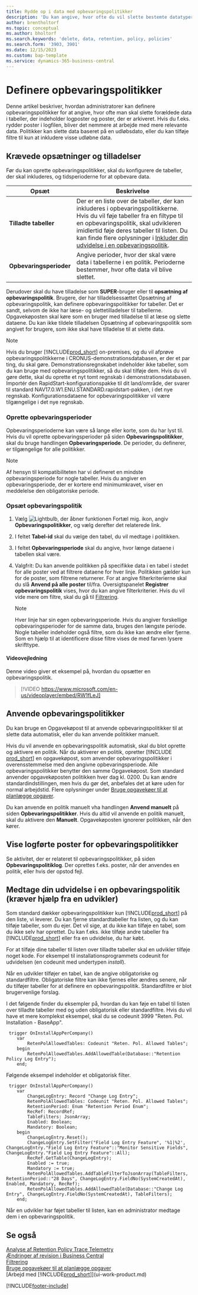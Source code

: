 ```yaml
---
title: Rydde op i data med opbevaringspolitikker
description: 'Du kan angive, hvor ofte du vil slette bestemte datatyper.'
author: brentholtorf
ms.topic: conceptual
ms.author: bholtorf
ms.search.keywords: 'delete, data, retention, policy, policies'
ms.search.form: '3903, 3901'
ms.date: 12/15/2023
ms.custom: bap-template
ms.service: dynamics-365-business-central
---
```

# <a name="define-retention-policies"></a>Definere opbevaringspolitikker

Denne artikel beskriver, hvordan administratorer kan definere opbevaringspolitikker for at angive, hvor ofte man skal slette forældede data i tabeller, der indeholder logposter og poster, der er arkiveret. Hvis du f.eks. rydder poster i logfilen, bliver det nemmere at arbejde med mere relevante data. Politikker kan slette data baseret på en udløbsdato, eller du kan tilføje filtre til kun at inkludere visse udløbne data.

## <a name="required-setups-and-permissions"></a>Krævede opsætninger og tilladelser

Før du kan oprette opbevaringspolitikker, skal du konfigurere de tabeller, der skal inkluderes, og tidsperioderne for at opbevare data.

|Opsæt  |Beskrivelse  |
|---------|---------|
|**Tilladte tabeller**     |Der er en liste over de tabeller, der kan inkluderes i opbevaringspolitikkerne. Hvis du vil føje tabeller fra en filtype til en opbevaringspolitik, skal udvikleren imidlertid føje deres tabeller til listen. Du kan finde flere oplysninger i [Inkluder din udvidelse i en opbevaringspolitik](admin-data-retention-policies.md#include-your-extension-in-a-retention-policy-requires-help-from-a-developer).          |
|**Opbevaringsperioder**     |Angive perioder, hvor der skal være data i tabellerne i en politik. Perioderne bestemmer, hvor ofte data vil blive slettet.         |

Derudover skal du have tilladelse som **SUPER**-bruger eller til **opsætning af opbevaringspolitik**. Brugere, der har tilladelsessættet Opsætning af opbevaringspolitik, kan definere opbevaringspolitikker for tabeller. Det er sandt, selvom de ikke har læse- og slettetilladelser til tabellerne. Opgavekøposten skal køre som en bruger med tilladelse til at læse og slette dataene. Du kan ikke tildele tilladelsen Opsætning af opbevaringspolitik som angivet for brugere, som ikke skal have tilladelse til at slette data.

> [!NOTE]
> Hvis du bruger [!INCLUDE[prod_short](includes/prod_short.md)] on-premises, og du vil afprøve opbevaringspolitikkerne i CRONUS-demonstrationsdatabasen, er der et par ting, du skal gøre. Demonstrationsregnskabet indeholder ikke tabeller, som du kan bruge med opbevaringspolitikker, så du skal tilføje dem. Hvis du vil gøre dette, skal du oprette et nyt tomt regnskab i demonstrationsdatabasen. Importér den RapidStart-konfigurationspakke til dit land/område, der svarer til standard NAV17.0.W1.ENU.STANDARD.rapidstart-pakken, i det nye regnskab. Konfigurationsdataene for opbevaringspolitikker vil være tilgængelige i det nye regnskab.

### <a name="create-retention-periods"></a>Oprette opbevaringsperioder

Opbevaringsperioderne kan være så lange eller korte, som du har lyst til. Hvis du vil oprette opbevaringsperioder på siden **Opbevaringspolitikker**, skal du bruge handlingen **Opbevaringsperiode**. De perioder, du definerer, er tilgængelige for alle politikker.

> [!NOTE]
> Af hensyn til kompatibiliteten har vi defineret en mindste opbevaringsperiode for nogle tabeller. Hvis du angiver en opbevaringsperiode, der er kortere end minimumkravet, viser en meddelelse den obligatoriske periode.

### <a name="set-up-a-retention-policy"></a>Opsæt opbevaringspolitik

1. Vælg ![Lightbulb, der åbner funktionen Fortæl mig.](media/ui-search/search_small.png "Fortæl mig, hvad du vil foretage dig") ikon, angiv **Opbevaringspolitikker**, og vælg derefter det relaterede link.
2. I feltet **Tabel-id** skal du vælge den tabel, du vil medtage i politikken.
3. I feltet **Opbevaringsperiode** skal du angive, hvor længe dataene i tabellen skal være.
4. Valgfrit: Du kan anvende politikken på specifikke data i en tabel i stedet for alle poster ved at filtrere dataene for hver linje. Politikken gælder kun for de poster, som filtrene returnerer. For at angive filterkriterierne skal du slå **Anvend på alle poster** til/fra. Oversigtspanelet **Registrer opbevaringspolitik** vises, hvor du kan angive filterkriterier. Hvis du vil vide mere om filtre, skal du gå til [Filtrering](ui-enter-criteria-filters.md#filtering).

   > [!NOTE]
   > Hver linje har sin egen opbevaringsperiode. Hvis du angiver forskellige opbevaringsperioder for de samme data, bruges den længste periode. Nogle tabeller indeholder også filtre, som du ikke kan ændre eller fjerne. Som en hjælp til at identificere disse filtre vises de med farven lysere skrifttype.

#### <a name="video-guidance"></a>Videovejledning

Denne video giver et eksempel på, hvordan du opsætter en opbevaringspolitik.

>[!VIDEO https://www.microsoft.com/en-us/videoplayer/embed/RW1fLeJ]

## <a name="apply-retention-policies"></a>Anvende opbevaringspolitikker

Du kan bruge en Opgavekøpost til at anvende opbevaringspolitikker til at slette data automatisk, eller du kan anvende politikker manuelt.

Hvis du vil anvende en opbevaringspolitik automatisk, skal du blot oprette og aktivere en politik. Når du aktiverer en politik, opretter [!INCLUDE [prod_short](includes/prod_short.md)] en opgavekøpost, som anvender opbevaringspolitikker i overensstemmelse med den angivne opbevaringsperiode. Alle opbevaringspolitikker benytter den samme Opgavekøpost. Som standard anvender opgavekøposten politikken hver dag kl. 0200. Du kan ændre standardindstillingen, men hvis du gør det, anbefales det at køre uden for normal arbejdstid. Flere oplysninger under [Bruge opgavekøer til at planlægge opgaver](admin-job-queues-schedule-tasks.md). 

Du kan anvende en politik manuelt vha handlingen **Anvend manuelt** på siden **Opbevaringspolitikker**. Hvis du altid vil anvende en politik manuelt, skal du aktivere den **Manuelt**. Opgavekøposten ignorerer politikken, når den kører.

## <a name="view-retention-policy-log-entries"></a>Vise logførte poster for opbevaringspolitikker

Se aktivitet, der er relateret til opbevaringspolitikker, på siden **Opbevaringspolitiklog**. Der oprettes f.eks. poster, når der anvendes en politik, eller hvis der opstod fejl.

## <a name="include-your-extension-in-a-retention-policy-requires-help-from-a-developer"></a>Medtage din udvidelse i en opbevaringspolitik (kræver hjælp fra en udvikler)

Som standard dækker opbevaringspolitikker kun [!INCLUDE[prod_short](includes/prod_short.md)] på den liste, vi leverer. Du kan fjerne standardtabeller fra listen, og du kan tilføje tabeller, som du ejer. Det vil sige, at du ikke kan tilføje en tabel, som du ikke selv har oprettet. Du kan f.eks. ikke tilføje andre tabeller fra [!INCLUDE[prod_short](includes/prod_short.md)] eller fra en udvidelse, du har købt.

For at tilføje dine tabeller til listen over tilladte tabeller skal en udvikler tilføje noget kode. For eksempel til installationsprogrammets codeunit for udvidelsen (en codeunit med undertypen *install*).

Når en udvikler tilføjer en tabel, kan de angive obligatoriske og standardfiltre. Obligatoriske filtre kan ikke fjernes eller ændres senere, når du tilføjer tabeller for at definere en opbevaringspolitik. Standardfiltre er blot brugervenlige forslag.

I det følgende finder du eksempler på, hvordan du kan føje en tabel til listen over tilladte tabeller med og uden obligatorisk eller standardfiltre. Hvis du vil have et mere komplekst eksempel, skal du se codeunit 3999 "Reten. Pol. Installation - BaseApp".

```al
 trigger OnInstallAppPerCompany()
    var
        RetenPolAllowedTables: Codeunit "Reten. Pol. Allowed Tables";
    begin
        RetenPolAllowedTables.AddAllowedTable(Database::"Retention Policy Log Entry");
    end;
```

Følgende eksempel indeholder et obligatorisk filter.

```al
 trigger OnInstallAppPerCompany()
    var
        ChangeLogEntry: Record "Change Log Entry";
        RetenPolAllowedTables: Codeunit "Reten. Pol. Allowed Tables";
        RetentionPeriod: Enum "Retention Period Enum";
        RecRef: RecordRef;
        TableFilters: JsonArray;
        Enabled: Boolean;
        Mandatory: Boolean;
    begin
        ChangeLogEntry.Reset();
        ChangeLogEntry.SetFilter("Field Log Entry Feature", '%1|%2', ChangeLogEntry."Field Log Entry Feature"::"Monitor Sensitive Fields", ChangeLogEntry."Field Log Entry Feature"::All);
        RecRef.GetTable(ChangeLogEntry);
        Enabled := true;
        Mandatory := true;
        RetenPolAllowedTables.AddTableFilterToJsonArray(TableFilters, RetentionPeriod::"28 Days", ChangeLogEntry.FieldNo(SystemCreatedAt), Enabled, Mandatory, RecRef);
        RetenPolAllowedTables.AddAllowedTable(Database::"Change Log Entry", ChangeLogEntry.FieldNo(SystemCreatedAt), TableFilters);
    end;
```

Når en udvikler har føjet tabeller til listen, kan en administrator medtage dem i en opbevaringspolitik. 

## <a name="see-also"></a>Se også

[Analyse af Retention Policy Trace Telemetry](/dynamics365/business-central/dev-itpro/administration/telemetry-retention-policy-trace)  
[Ændringer af revision i Business Central](across-log-changes.md)  
[Filtrering](ui-enter-criteria-filters.md#filtering)  
[Bruge opgavekøer til at planlægge opgaver](admin-job-queues-schedule-tasks.md)  
[Arbejd med [!INCLUDE[prod_short](includes/prod_short.md)]](ui-work-product.md)  

[!INCLUDE[footer-include](includes/footer-banner.md)]
